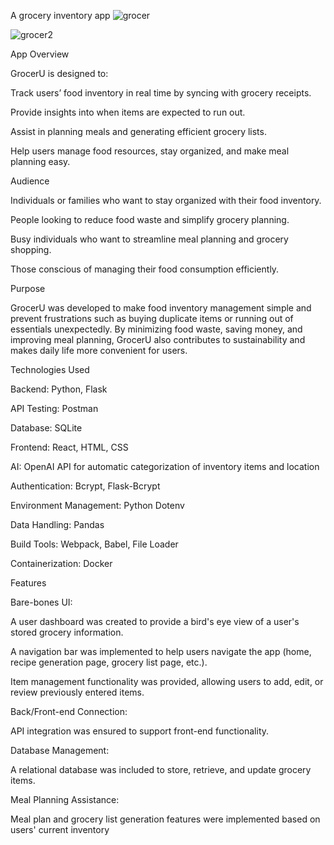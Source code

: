 A grocery inventory app
![grocer](https://github.com/user-attachments/assets/5834f4b2-f2c8-4c58-acca-487affb5dcbf)

![grocer2](https://github.com/user-attachments/assets/d84ed229-a884-492c-ac8c-3060c02b432d)




App Overview

GrocerU is designed to:

Track users’ food inventory in real time by syncing with grocery receipts.

Provide insights into when items are expected to run out.

Assist in planning meals and generating efficient grocery lists.

Help users manage food resources, stay organized, and make meal planning easy.



Audience

Individuals or families who want to stay organized with their food inventory.

People looking to reduce food waste and simplify grocery planning.

Busy individuals who want to streamline meal planning and grocery shopping.

Those conscious of managing their food consumption efficiently.



Purpose

GrocerU was developed to make food inventory management simple and prevent frustrations such as buying duplicate items or running out of essentials unexpectedly. By minimizing food waste, saving money, and improving meal planning, GrocerU also contributes to sustainability and makes daily life more convenient for users.



Technologies Used

Backend: Python, Flask

API Testing: Postman

Database: SQLite

Frontend: React, HTML, CSS

AI: OpenAI API for automatic categorization of inventory items and location

Authentication: Bcrypt, Flask-Bcrypt

Environment Management: Python Dotenv

Data Handling: Pandas

Build Tools: Webpack, Babel, File Loader

Containerization: Docker



Features

Bare-bones UI:

A user dashboard was created to provide a bird's eye view of a user's stored grocery information.

A navigation bar was implemented to help users navigate the app (home, recipe generation page, grocery list page, etc.).

Item management functionality was provided, allowing users to add, edit, or review previously entered items.

Back/Front-end Connection:

API integration was ensured to support front-end functionality.

Database Management:

A relational database was included to store, retrieve, and update grocery items.

Meal Planning Assistance:

Meal plan and grocery list generation features were implemented based on users' current inventory
